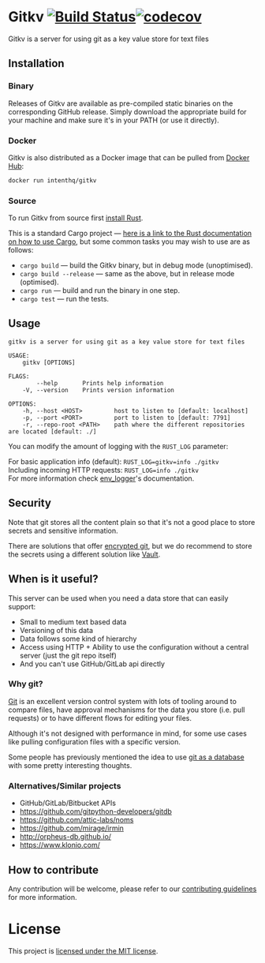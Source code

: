 # Gitkv [![Build Status](https://travis-ci.org/intenthq/gitkv.svg?branch=master)](https://travis-ci.org/intenthq/gitkv)[![codecov](https://codecov.io/gh/intenthq/gitkv/branch/master/graph/badge.svg)](https://codecov.io/gh/intenthq/gitkv)

Gitkv is a server for using git as a key value store for text files

## Installation

### Binary

Releases of Gitkv are available as pre-compiled static binaries on the corresponding GitHub release. Simply download the appropriate build for your machine and make sure it's in your PATH (or use it directly).

### Docker

Gitkv is also distributed as a Docker image that can be pulled from [Docker Hub](https://hub.docker.com/r/intenthq/gitkv):

```sh
docker run intenthq/gitkv
```

### Source

To run Gitkv from source first [install Rust](https://www.rust-lang.org/tools/install).

This is a standard Cargo project — [here is a link to the Rust documentation on how to use Cargo](https://doc.rust-lang.org/cargo/), but some common tasks you may wish to use are as follows:

* `cargo build` — build the Gitkv binary, but in debug mode (unoptimised).
* `cargo build --release` — same as the above, but in release mode (optimised).
* `cargo run` — build and run the binary in one step.
* `cargo test` — run the tests.

## Usage

```
gitkv is a server for using git as a key value store for text files

USAGE:
    gitkv [OPTIONS]

FLAGS:
        --help       Prints help information
    -V, --version    Prints version information

OPTIONS:
    -h, --host <HOST>         host to listen to [default: localhost]
    -p, --port <PORT>         port to listen to [default: 7791]
    -r, --repo-root <PATH>    path where the different repositories are located [default: ./]
```

You can modify the amount of logging with the `RUST_LOG` parameter:

For basic application info (default): `RUST_LOG=gitkv=info ./gitkv`  
Including incoming HTTP requests: `RUST_LOG=info ./gitkv`  
For more information check [env_logger](https://docs.rs/env_logger/*/env_logger/index.html)'s documentation.

## Security

Note that git stores all the content plain so that it's not a good place to store secrets and sensitive information.

There are solutions that offer [encrypted git](https://keybase.io/blog/encrypted-git-for-everyone), but we do recommend to store the secrets using a different solution like [Vault](https://www.vaultproject.io/).

## When is it useful?

This server can be used when you need a data store that can easily support:
- Small to medium text based data
- Versioning of this data
- Data follows some kind of hierarchy
- Access using HTTP + Ability to use the configuration without a central server (just the git repo itself)
- And you can't use GitHub/GitLab api directly

### Why git?

[Git](https://git-scm.com/) is an excellent version control system with lots of tooling around to compare files, have approval mechanisms for the data you store (i.e. pull requests) or to have different flows for editing your files.

Although it's not designed with performance in mind, for some use cases like pulling configuration files with a specific version.

Some people has previously mentioned the idea to use [git as a database](https://www.kenneth-truyers.net/2016/10/13/git-nosql-database/) with some pretty interesting thoughts.

### Alternatives/Similar projects

- GitHub/GitLab/Bitbucket APIs
- https://github.com/gitpython-developers/gitdb
- https://github.com/attic-labs/noms
- https://github.com/mirage/irmin
- http://orpheus-db.github.io/
- https://www.klonio.com/

## How to contribute

Any contribution will be welcome, please refer to our [contributing guidelines](CONTRIBUTING.md) for more information.

# License

This project is [licensed under the MIT license](LICENSE).
